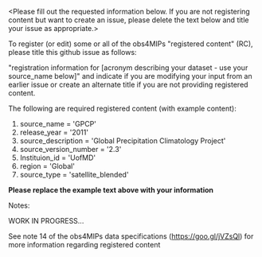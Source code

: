 <Please fill out the requested information below.  If you are not registering content but want to create an issue, please delete the text below and title your issue as appropriate.>  

To register (or edit) some or all of the obs4MIPs "registered content" (RC), please title this github issue as follows:  

"registration information for [acronym describing your dataset - use your source_name below]" and indicate if you are modifying your input from an earlier issue or create an alternate title if you are not providing registered content.

The following are required registered content (with example content): 
1) source_name             = 'GPCP'
2) release_year            = '2011'
3) source_description      = 'Global Precipitation Climatology Project'
4) source_version_number   = '2.3'
5) Instituion_id           = 'UofMD'
6) region                  = 'Global'
7) source_type             = 'satellite_blended'

**Please replace the example text above with your information**

Notes:

WORK IN PROGRESS...

See note 14 of the obs4MIPs data specifications (https://goo.gl/jVZsQl) for more information regarding registered content


